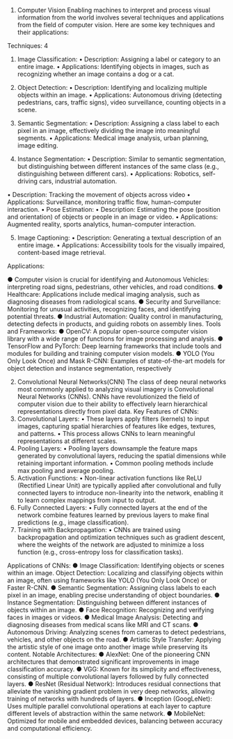 1.	Computer Vision
Enabling machines to interpret and process visual information from the world involves several techniques and applications from the field of computer vision.
Here are some key techniques and their applications:


Techniques:
4
1.	Image Classification:
•	Description: Assigning a label or category to an entire image.
•	Applications: Identifying objects in images, such as recognizing whether an image contains a dog or a cat.

2.	Object Detection:
•	Description: Identifying and localizing multiple objects within an image.
•	Applications: Autonomous driving (detecting pedestrians, cars, traffic signs), video surveillance, counting objects in a scene.

3.	Semantic Segmentation:
•	Description: Assigning a class label to each pixel in an image, effectively dividing the image into meaningful segments.
•	Applications: Medical image analysis, urban planning, image editing.


4.	Instance Segmentation:
•	Description: Similar to semantic segmentation, but distinguishing between different instances of the same class (e.g., distinguishing between different cars).
•	Applications: Robotics, self-driving cars, industrial automation.
 
•	Description: Tracking the movement of objects across video
•	Applications: Surveillance, monitoring traffic flow, human-computer interaction.
•	Pose Estimation:
•	Description: Estimating the pose (position and orientation) of objects or people in an image or video.
•	Applications: Augmented reality, sports analytics, human-computer interaction.


5.	Image Captioning:
•	Description: Generating a textual description of an entire image.
•	Applications: Accessibility tools for the visually impaired, content-based image retrieval.

Applications:

●	Computer vision is crucial for identifying and
Autonomous Vehicles: interpreting road signs, pedestrians, other vehicles, and road conditions.
●	Healthcare: Applications include medical imaging analysis, such as diagnosing diseases from radiological scans.
●	Security and Surveillance: Monitoring for unusual activities, recognizing faces, and identifying potential threats.
●	Industrial Automation: Quality control in manufacturing, detecting defects in products, and guiding robots on assembly lines.
Tools and Frameworks:
●	OpenCV: A popular open-source computer vision library with a wide range of functions for image processing and analysis.
●	TensorFlow and PyTorch: Deep learning frameworks that include tools and modules for building and training computer vision models.
●	YOLO (You Only Look Once) and Mask R-CNN: Examples of state-of-the-art models for object detection and instance segmentation, respectively
 
2.	Convolutional Neural Networks(CNN)
The class of deep neural networks most commonly applied to analyzing visual imagery is Convolutional Neural Networks (CNNs). CNNs have revolutionized the field of computer vision due to their ability to effectively learn hierarchical representations directly from pixel data.
Key Features of CNNs:
1.	Convolutional Layers:
•	These layers apply filters (kernels) to input images, capturing spatial hierarchies of features like edges, textures, and patterns.
•	This process allows CNNs to learn meaningful representations at different scales.
2.	Pooling Layers:
•	Pooling layers downsample the feature maps generated by convolutional layers, reducing the spatial dimensions while retaining important information.
•	Common pooling methods include max pooling and average pooling.
3.	Activation Functions:
•	Non-linear activation functions like ReLU (Rectified Linear Unit) are typically applied after convolutional and fully connected layers to introduce non-linearity into the network, enabling it to learn complex mappings from input to output.
4.	Fully Connected Layers:
•	Fully connected layers at the end of the network combine features learned by previous layers to make final predictions (e.g., image classification).
5.	Training with Backpropagation:
•	CNNs are trained using backpropagation and optimization techniques such as gradient descent, where the weights of the network are adjusted to minimize a loss function (e.g., cross-entropy loss for classification tasks).
 
Applications of CNNs:
●	Image Classification: Identifying objects or scenes within an image.
Object Detection: Localizing and classifying objects within an image, often using frameworks like YOLO (You Only Look Once) or Faster R-CNN.
●	Semantic Segmentation: Assigning class labels to each pixel in an image, enabling precise understanding of object boundaries.
●	Instance Segmentation: Distinguishing between different instances of objects within an image.
●	Face Recognition: Recognizing and verifying faces in images or videos.
●	Medical Image Analysis: Detecting and diagnosing diseases from medical scans like MRI and CT scans.
●	Autonomous Driving: Analyzing scenes from cameras to detect pedestrians, vehicles, and other objects on the road.
●	Artistic Style Transfer: Applying the artistic style of one image onto another image while preserving its content.
Notable Architectures:
●	AlexNet: One of the pioneering CNN architectures that demonstrated significant improvements in image classification accuracy.
●	VGG: Known for its simplicity and effectiveness, consisting of multiple convolutional layers followed by fully connected layers.
●	ResNet (Residual Network): Introduces residual connections that alleviate the vanishing gradient problem in very deep networks, allowing training of networks with hundreds of layers.
●	Inception (GoogLeNet): Uses multiple parallel convolutional operations at each layer to capture different levels of abstraction within the same network.
●	MobileNet: Optimized for mobile and embedded devices, balancing between accuracy and computational efficiency.
